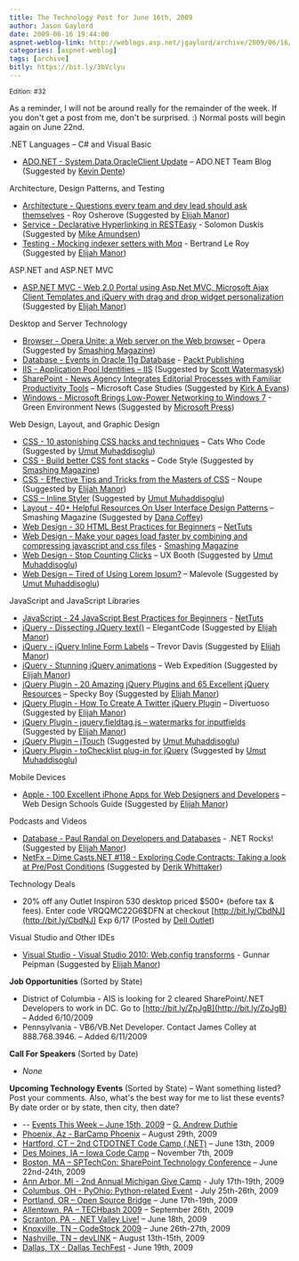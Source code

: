 ```yaml
---
title: The Technology Post for June 16th, 2009
author: Jason Gaylord
date: 2009-06-16 19:44:00
aspnet-weblog-link: http://weblogs.asp.net/jgaylord/archive/2009/06/16/the-technology-post-for-june-16th-2009.aspx
categories: [aspnet-weblog]
tags: [archive]
bitly: https://bit.ly/3bVclyu
---
```


<small>Edition: #32</small>

As a reminder, I will not be around really for the remainder of the week. If you don't get a post from me, don't be surprised. :) Normal posts will begin again on June 22nd.

.NET Languages – C# and Visual Basic

- [ADO.NET - System.Data.OracleClient Update](http://blogs.msdn.com/adonet/archive/2009/06/15/system-data-oracleclient-update.aspx) – ADO.NET Team Blog (Suggested by [Kevin Dente](http://twitter.com/kevindente))

Architecture, Design Patterns, and Testing

- [Architecture - Questions every team and dev lead should ask themselves](http://weblogs.asp.net/rosherove/archive/2009/06/16/questions-every-team-and-dev-lead-should-ask-themselves.aspx) - Roy Osherove (Suggested by [Elijah Manor](http://twitter.com/elijahmanor))
- [Service - Declarative Hyperlinking in RESTEasy](http://www.jroller.com/Solomon/entry/declarative_hyperlinking_in_resteasy) - Solomon Duskis (Suggested by [Mike Amundsen](http://twitter.com/mamund))
- [Testing - Mocking indexer setters with Moq](http://weblogs.asp.net/bleroy/archive/2009/06/15/mocking-indexer-setters-with-moq.aspx) - Bertrand Le Roy (Suggested by [Elijah Manor](http://twitter.com/elijahmanor))

ASP.NET and ASP.NET MVC

- [ASP.NET MVC - Web 2.0 Portal using Asp.Net MVC, Microsoft Ajax Client Templates and jQuery with drag and drop widget personalization](http://lakkakula.wordpress.com/2009/06/15/web-2-0-portal-using-asp-net-mvc-microsoft-ajax-client-templates-and-jquery-with-drag-and-drop-widget-personalization/)  (Suggested by [Elijah Manor](http://twitter.com/elijahmanor))

Desktop and Server Technology

- [Browser - Opera Unite: a Web server on the Web browser](http://unite.opera.com/) – Opera (Suggested by [Smashing Magazine](http://twitter.com/smashingmag))
- [Database - Events in Oracle 11g Database](http://www.packtpub.com/article/events-in-oracle-11g-database) - [Packt Publishing](http://twitter.com/packtpub)
- [IIS - Application Pool Identities – IIS](http://learn.iis.net/page.aspx/624/application-pool-identities/) (Suggested by [Scott Watermasysk](http://twitter.com/scottw))
- [SharePoint - News Agency Integrates Editorial Processes with Familiar Productivity Tools](http://www.microsoft.com/casestudies/Case_Study_Detail.aspx?CaseStudyID=4000004495) – Microsoft Case Studies (Suggested by [Kirk A Evans](http://twitter.com/kaevans))
- [Windows - Microsoft Brings Low-Power Networking to Windows 7](http://environmentgreenonline.info/2009/06/15/microsoft-brings-low-power-networking-to-windows-7/) - Green Environment News (Suggested by [Microsoft Press](http://twitter.com/MicrosoftPress))

Web Design, Layout, and Graphic Design

- [CSS - 10 astonishing CSS hacks and techniques](http://www.catswhocode.com/blog/10-astonishing-css-hacks-and-techniques) – Cats Who Code (Suggested by [Umut Muhaddisoglu](http://twitter.com/umutm))
- [CSS - Build better CSS font stacks](http://www.codestyle.org/css/font-family/BuildBetterCSSFontStacks.shtml) – Code Style (Suggested by [Smashing Magazine](http://twitter.com/smashingmag))
- [CSS - Effective Tips and Tricks from the Masters of CSS](http://www.noupe.com/css/15-effective-tips-and-tricks-from-the-masters-of-css.html) – Noupe (Suggested by [Elijah Manor](http://twitter.com/elijahmanor))
- [CSS – Inline Styler](http://inlinestyler.torchboxapps.com/) (Suggested by [Umut Muhaddisoglu](http://twitter.com/umutm))
- [Layout - 40+ Helpful Resources On User Interface Design Patterns](http://www.smashingmagazine.com/2009/06/15/40-helpful-resources-on-user-interface-design-patterns/) – Smashing Magazine (Suggested by [Dana Coffey](http://twitter.com/crazeegeekchick))
- [Web Design - 30 HTML Best Practices for Beginners](http://net.tutsplus.com/tutorials/html-css-techniques/30-html-best-practices-for-beginners/) – [NetTuts](http://twitter.com/NETTUTS)
- [Web Design - Make your pages load faster by combining and compressing javascript and css files](http://rakaz.nl/item/make_your_pages_load_faster_by_combining_and_compressing_javascript_and_css_files) - [Smashing Magazine](http://twitter.com/smashingmag)
- [Web Design - Stop Counting Clicks](http://www.uxbooth.com/blog/stop-counting-clicks/) – UX Booth (Suggested by [Umut Muhaddisoglu](http://twitter.com/umutm))
- [Web Design – Tired of Using Lorem Ipsum?](http://www.malevole.com/mv/misc/text/) – Malevole (Suggested by [Umut Muhaddisoglu](http://twitter.com/umutm))

JavaScript and JavaScript Libraries

- [JavaScript - 24 JavaScript Best Practices for Beginners](http://net.tutsplus.com/tutorials/javascript-ajax/24-javascript-best-practices-for-beginners/) - [NetTuts](http://twitter.com/NETTUTS)
- [jQuery - Dissecting JQuery text()](http://elegantcode.com/2009/06/15/dissecting-jquery-text/) – ElegantCode (Suggested by [Elijah Manor](http://twitter.com/elijahmanor))
- [jQuery - jQuery Inline Form Labels](http://trevordavis.net/blog/tutorial/jquery-inline-form-labels/) – Trevor Davis (Suggested by [Elijah Manor](http://twitter.com/elijahmanor))
- [jQuery - Stunning jQuery animations](http://webexpedition18.com/articles/stunning-jquery-animations/?dzref=192894) – Web Expedition (Suggested by [Elijah Manor](http://twitter.com/elijahmanor))
- [jQuery Plugin - 20 Amazing jQuery Plugins and 65 Excellent jQuery Resources](http://speckyboy.com/2008/07/21/20-amazing-jquery-plugins-and-65-excellent-jquery-resources/) – Specky Boy (Suggested by [Elijah Manor](http://twitter.com/elijahmanor))
- [jQuery Plugin - How To Create A Twitter jQuery Plugin](http://www.devirtuoso.com/2009/06/how-to-create-a-twitter-jquery-plugin/?dzref=193075) – Divertuoso (Suggested by [Elijah Manor](http://twitter.com/elijahmanor))
- [jQuery Plugin - jquery.fieldtag.js – watermarks for inputfields](http://ajaxcssblog.com/jquery/fieldtag-watermark-inputfields/) (Suggested by [Elijah Manor](http://twitter.com/elijahmanor))
- [jQuery Plugin – jTouch](http://jtouch.colorcharge.com/) (Suggested by [Umut Muhaddisoglu](http://twitter.com/umutm))
- [jQuery Plugin - toChecklist plug-in for jQuery](http://www.scotthorlbeck.com/code/tochecklist/) (Suggested by [Umut Muhaddisoglu](http://twitter.com/umutm))

Mobile Devices

- [Apple - 100 Excellent iPhone Apps for Web Designers and Developers](http://www.webdesignschoolsguide.com/productivity-and-learning/100-excellent-iphone-apps-for-web-designers-and-developers.html) – Web Design Schools Guide (Suggested by [Elijah Manor](http://twitter.com/elijahmanor))

Podcasts and Videos

- [Database - Paul Randal on Developers and Databases](http://www.dotnetrocks.com/default.aspx?showNum=455) - .NET Rocks! (Suggested by [Elijah Manor](http://twitter.com/elijahmanor))
- [NetFx – Dime Casts.NET #118 - Exploring Code Contracts: Taking a look at Pre/Post Conditions](http://www.dimecasts.net/Casts/CastDetails/118) (Suggested by [Derik Whittaker](http://twitter.com/DerikWhittaker))

Technology Deals

- 20% off any Outlet Inspiron 530 desktop priced $500+ (before tax & fees). Enter code VRQQMC22G6$DFN at checkout [http://bit.ly/CbdNJ](http://bit.ly/CbdNJ) Exp 6/17 (Posted by [Dell Outlet](http://twitter.com/DellOutlet))

Visual Studio and Other IDEs

- [Visual Studio - Visual Studio 2010: Web.config transforms](http://weblogs.asp.net/gunnarpeipman/archive/2009/06/16/visual-studio-2010-web-config-transforms.aspx) - Gunnar Peipman (Suggested by [Elijah Manor](http://twitter.com/elijahmanor))

**Job Opportunities** (Sorted by State)

- District of Columbia - AIS is looking for 2 cleared SharePoint/.NET Developers to work in DC. Go to [http://bit.ly/ZpJgB](http://bit.ly/ZpJgB) – Added 6/10/2009
- Pennsylvania - VB6/VB.Net Developer. Contact James Colley at 888.768.3946. – Added 6/11/2009

**Call For Speakers** (Sorted by Date)

- _None_

**Upcoming Technology Events** (Sorted by State) – Want something listed? Post your comments. Also, what's the best way for me to list these events? By date order or by state, then city, then date?

- \-- [Events This Week – June 15th, 2009](http://blogs.msdn.com/gduthie/archive/2009/06/15/events-this-week-june-15th-2009.aspx) – [G. Andrew Duthie](http://twitter.com/devhammer)
- [Phoenix, Az - BarCamp Phoenix](http://barcamp.org/BarCampPhoenix) – August 29th, 2009
- [Hartford, CT – 2nd CTDOTNET Code Camp (.NET)](http://ctdotnet.org/codecamp2.aspx) – June 13th, 2009
- [Des Moines, IA – Iowa Code Camp](http://iowacodecamp.com/default.aspx) – November 7th, 2009
- [Boston, MA – SPTechCon: SharePoint Technology Conference](http://www.sptechcon.com/) – June 22nd-24th, 2009
- [Ann Arbor, MI - 2nd Annual Michigan Give Camp](http://michigangivecamp.eventbrite.com/) - July 17th-19th, 2009
- [Columbus, OH - PyOhio: Python-related Event](http://www.developerfusion.com/event/13421/pyohio/) - July 25th-26th, 2009
- [Portland, OR – Open Source Bridge](http://www.developerfusion.com/event/12569/open-source-bridge/) – June 17th-19th, 2009
- [Allentown, PA – TECHbash 2009](http://techbash.com/) – September 26th, 2009
- [Scranton, PA - .NET Valley Live!](http://dotnetvalley.com/events/eventdetails.aspx?eventid=72) – June 18th, 2009
- [Knoxville, TN – CodeStock 2009](http://www.codestock.org/) – June 26th-27th, 2009
- [Nashville, TN – devLINK](http://devlink.net/) – August 13th-15th, 2009
- [Dallas, TX - Dallas TechFest](http://www.developerfusion.com/event/12258/dallas-techfest/) - June 19th, 2009